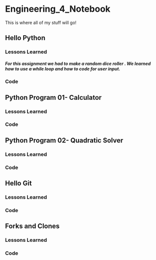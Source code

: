 # Engineering_4_Notebook
This is where all of my stuff will go!

## Hello Python
### Lessons Learned
##### For this assignment we had to make a random dice roller . We learned how to use a while loop and how to code for user input.
### Code



## Python Program 01- Calculator
### Lessons Learned
### Code

## Python Program 02- Quadratic Solver
### Lessons Learned
### Code

## Hello Git
### Lessons Learned
### Code

## Forks and Clones
### Lessons Learned
### Code
